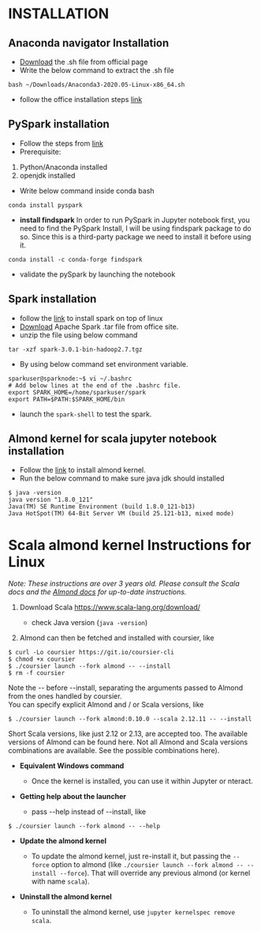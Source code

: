 # INSTALLATION

## Anaconda navigator Installation
* [Download](https://repo.anaconda.com/archive/Anaconda3-2023.07-2-Linux-x86_64.sh) the .sh file from official page
* Write the below command to extract the .sh file</br>
```
bash ~/Downloads/Anaconda3-2020.05-Linux-x86_64.sh 
```
* follow the office installation steps [link](https://docs.anaconda.com/free/anaconda/install/linux/)

## PySpark installation
* Follow the steps from [link](https://sparkbyexamples.com/pyspark/install-pyspark-in-anaconda-jupyter-notebook/)
* Prerequisite:
1. Python/Anaconda installed
2. openjdk installed
* Write below command inside conda bash
```
conda install pyspark
```
* **install findspark** In order to run PySpark in Jupyter notebook first, you need to find the PySpark Install, I will be using findspark package to do so. Since this is a third-party package we need to install it before using it.

```
conda install -c conda-forge findspark
```
* validate the pySpark by launching the notebook

## Spark installation
* follow the [link](https://sparkbyexamples.com/spark/spark-installation-on-linux-ubuntu/) to install spark on top of linux
* [Download](https://www.apache.org/dyn/closer.lua/spark/spark-3.4.1/spark-3.4.1-bin-hadoop3.tgz) Apache Spark .tar file from office site.
* unzip the file using below command
```
tar -xzf spark-3.0.1-bin-hadoop2.7.tgz
```
* By using below command set environment variable.
```
sparkuser@sparknode:~$ vi ~/.bashrc
# Add below lines at the end of the .bashrc file.
export SPARK_HOME=/home/sparkuser/spark
export PATH=$PATH:$SPARK_HOME/bin
```
* launch the `spark-shell` to test the spark.

## Almond kernel for scala jupyter notebook installation
* Follow the [link](https://almond.sh/docs/quick-start-install) to install almond kernel.
* Run the below command to make sure java jdk should installed
```
$ java -version
java version "1.8.0_121"
Java(TM) SE Runtime Environment (build 1.8.0_121-b13)
Java HotSpot(TM) 64-Bit Server VM (build 25.121-b13, mixed mode)
```


# Scala almond kernel Instructions for Linux

*Note: These instructions are over 3 years old. Please consult the Scala docs and
the [Almond docs](https://almond.sh/docs/quick-start-install) for up-to-date instructions.*

1. Download Scala https://www.scala-lang.org/download/

   - check Java version (`java -version`)

2. Almond can then be fetched and installed with coursier, like
```
$ curl -Lo coursier https://git.io/coursier-cli
$ chmod +x coursier
$ ./coursier launch --fork almond -- --install
$ rm -f coursier
```

Note the -- before --install, separating the arguments passed to Almond from the ones handled by coursier.  
You can specify explicit Almond and / or Scala versions, like
```
$ ./coursier launch --fork almond:0.10.0 --scala 2.12.11 -- --install
```

Short Scala versions, like just 2.12 or 2.13, are accepted too. The available versions of Almond can be found here. Not all Almond and Scala versions combinations are available. See the possible combinations here).

* **Equivalent Windows command**  
    - Once the kernel is installed, you can use it within Jupyter or nteract.

* **Getting help about the launcher**  
    - pass --help instead of --install, like
```
$ ./coursier launch --fork almond -- --help
```

* **Update the almond kernel**  
    - To update the almond kernel, just re-install it, but passing the `--force` option to almond (like `./coursier launch --fork almond -- --install --force`). That will override any previous almond (or kernel with name `scala`).

* **Uninstall the almond kernel**  
    - To uninstall the almond kernel, use `jupyter kernelspec remove scala`.
